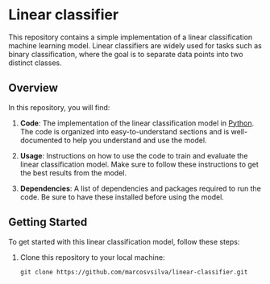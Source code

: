 # Linear classifier

This repository contains a simple implementation of a linear classification machine learning model. Linear classifiers are widely used for tasks such as binary classification, where the goal is to separate data points into two distinct classes.

## Overview

In this repository, you will find:

1. **Code**: The implementation of the linear classification model in [Python](https://www.python.org/). The code is organized into easy-to-understand sections and is well-documented to help you understand and use the model.

3. **Usage**: Instructions on how to use the code to train and evaluate the linear classification model. Make sure to follow these instructions to get the best results from the model.

4. **Dependencies**: A list of dependencies and packages required to run the code. Be sure to have these installed before using the model.

## Getting Started

To get started with this linear classification model, follow these steps:

1. Clone this repository to your local machine:

   ```shell
   git clone https://github.com/marcosvsilva/linear-classifier.git
